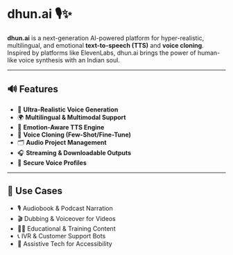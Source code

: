 # dhun.ai 🎙️✨

**dhun.ai** is a next-generation AI-powered platform for hyper-realistic, multilingual, and emotional **text-to-speech (TTS)** and **voice cloning**. Inspired by platforms like ElevenLabs, dhun.ai brings the power of human-like voice synthesis with an Indian soul.

---

## 🔊 Features

- 🎤 **Ultra-Realistic Voice Generation**
- 🌍 **Multilingual & Multimodal Support**
- 🧠 **Emotion-Aware TTS Engine**
- 🧬 **Voice Cloning (Few-Shot/Fine-Tune)**
- 🗂️ **Audio Project Management**
- 🎧 **Streaming & Downloadable Outputs**
- 🔐 **Secure Voice Profiles**

---

## 🚀 Use Cases

- 🎙️ Audiobook & Podcast Narration  
- 🎬 Dubbing & Voiceover for Videos  
- 🧑‍🏫 Educational & Training Content  
- 📞 IVR & Customer Support Bots  
- 🤖 Assistive Tech for Accessibility  
